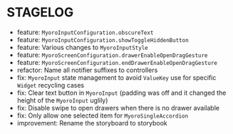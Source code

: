 # STAGELOG

- feature: `MyoroInputConfiguration.obscureText`
- feature: `MyoroInputConfiguration.showToggleHiddenButton`
- feature: Various changes to `MyoroInputStyle`
- feature: `MyoroScreenConfiguration.drawerEnableOpenDragGesture`
- feature: `MyoroScreenConfiguration.endDrawerEnableOpenDragGesture`
- refactor: Name all notifier suffixes to controllers
- fix: `MyoroInput` state management to avoid `ValueKey` use for specific `Widget` recycling cases
- fix: Clear text button in `MyoroInput` (padding was off and it changed the height of the `MyoroInput` uglily)
- fix: Disable swipe to open drawers when there is no drawer available
- fix: Only allow one selected item for `MyoroSingleAccordion`
- improvement: Rename the storyboard to storybook
